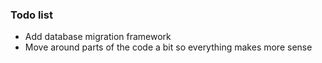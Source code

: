 
### Todo list

- Add database migration framework
- Move around parts of the code a bit so everything makes more sense
